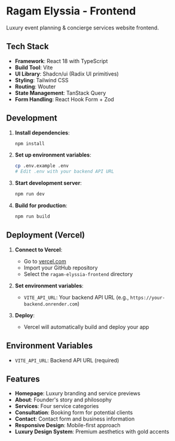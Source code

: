 # Ragam Elyssia - Frontend

Luxury event planning & concierge services website frontend.

## Tech Stack

- **Framework**: React 18 with TypeScript
- **Build Tool**: Vite
- **UI Library**: Shadcn/ui (Radix UI primitives)
- **Styling**: Tailwind CSS
- **Routing**: Wouter
- **State Management**: TanStack Query
- **Form Handling**: React Hook Form + Zod

## Development

1. **Install dependencies**:
   ```bash
   npm install
   ```

2. **Set up environment variables**:
   ```bash
   cp .env.example .env
   # Edit .env with your backend API URL
   ```

3. **Start development server**:
   ```bash
   npm run dev
   ```

4. **Build for production**:
   ```bash
   npm run build
   ```

## Deployment (Vercel)

1. **Connect to Vercel**:
   - Go to [vercel.com](https://vercel.com)
   - Import your GitHub repository
   - Select the `ragam-elyssia-frontend` directory

2. **Set environment variables**:
   - `VITE_API_URL`: Your backend API URL (e.g., `https://your-backend.onrender.com`)

3. **Deploy**:
   - Vercel will automatically build and deploy your app

## Environment Variables

- `VITE_API_URL`: Backend API URL (required)

## Features

- **Homepage**: Luxury branding and service previews
- **About**: Founder's story and philosophy
- **Services**: Four service categories
- **Consultation**: Booking form for potential clients
- **Contact**: Contact form and business information
- **Responsive Design**: Mobile-first approach
- **Luxury Design System**: Premium aesthetics with gold accents 
